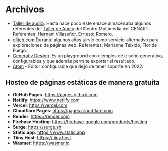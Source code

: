 # Archivos 

- [Taller de audio](https://cmm.cenart.gob.mx/tallerdeaudio/). Hasta hace poco este enlace almacenaba algunos referentes del [Taller de Audio](https://toplap.org/wiki/Taller_de_Audio) del Centro Multimedia del CENART. Referentes: Hernani Villaseñor, Ernesto Romero. 
- [glitch.com](https://glitch.com/) Durante algunos años sirvió como servicio alternativo para exploraciones de páginas web. Referentes: Marianne Teixido, Flor de Fuego.
- [Generativ Design](https://www.generativ.design/). Es un playground con ejemplos de diseño generativo, configurables y que además permite exportar el resultado.
- [Atom](https://atom-editor.cc/) - Editor configurable que dejó de tener soporte en 2022.

## Hosteo de páginas estáticas de manera gratuíta

- **GitHub Pages**: https://pages.github.com
- **Netlify**: https://www.netlify.com
- **Vercel**: https://vercel.com
- **Cloudflare Pages**: https://pages.cloudflare.com
- **Render**: https://render.com
- **Firebase Hosting**: https://firebase.google.com/products/hosting
- **Surge**: https://surge.sh
- **Static.app**: https://www.static.app
- **Tiiny Host**: https://tiiny.host
- **Wasmer**: https://wasmer.io
